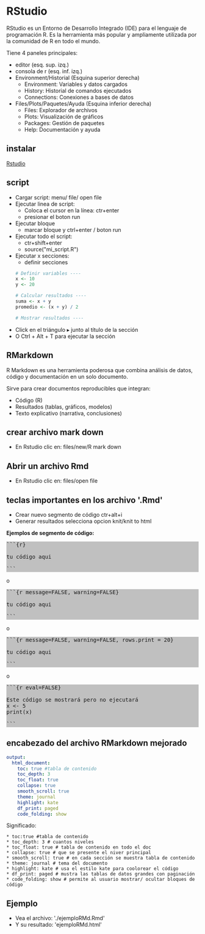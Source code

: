 # RStudio

RStudio es un Entorno de Desarrollo Integrado (IDE) para el lenguaje de programación R. Es la herramienta más popular y ampliamente utilizada por la comunidad de R en todo el mundo.

Tiene 4 paneles principales:
* editor (esq. sup. izq.)
* consola de r (esq. inf. izq.)
* Environment/Historial (Esquina superior derecha)
    * Environment: Variables y datos cargados
    * History: Historial de comandos ejecutados
    * Connections: Conexiones a bases de datos
* Files/Plots/Paquetes/Ayuda (Esquina inferior derecha)
    * Files: Explorador de archivos
    * Plots: Visualización de gráficos
    * Packages: Gestión de paquetes
    * Help: Documentación y ayuda

## instalar

[Rstudio](https://posit.co/download/rstudio-desktop/)

## script

* Cargar script: menu/ file/ open file
* Ejecutar linea de script:
    * Coloca el cursor en la línea: ctr+enter
    * presionar el boton run
* Ejecutar bloque
    * marcar bloque y ctrl+enter / boton run
* Ejecutar todo el script:
    * ctr+shift+enter
    * source("mi_script.R")
* Ejecutar x secciones:
    * definir secciones
    ```r
    # Definir variables ----
    x <- 10
    y <- 20

    # Calcular resultados ----
    suma <- x + y
    promedio <- (x + y) / 2

    # Mostrar resultados ----
    ```
* Click en el triángulo ▸ junto al título de la sección
* O Ctrl + Alt + T para ejecutar la sección

## RMarkdown

R Markdown es una herramienta poderosa que combina análisis de datos, código y documentación en un solo documento.

Sirve para crear documentos reproducibles que integran:

* Código (R)
* Resultados (tablas, gráficos, modelos)
* Texto explicativo (narrativa, conclusiones)

## crear archivo mark down

* En Rstudio clic en: files/new/R mark down

## Abrir un archivo Rmd

* En Rstudio clic en: files/open file


## teclas importantes en los archivo '.Rmd'

* Crear nuevo segmento de código ctr+alt+i
* Generar resultados selecciona opcion knit/knit to html

**Ejemplos de segmento de código:**

<pre style="background-color: #c0c0c0">
```{r}

tu código aqui

```
</pre>



o

<pre style="background-color: #c0c0c0">
```{r message=FALSE, warning=FALSE}

tu código aqui

```
</pre>


o

<pre style="background-color: #c0c0c0">
```{r message=FALSE, warning=FALSE, rows.print = 20}

tu código aqui

```
</pre>

o

<pre style="background-color: #c0c0c0">
```{r eval=FALSE}

Este código se mostrará pero no ejecutará
x <- 5
print(x)

```
</pre>

## encabezado del archivo RMarkdown mejorado

```yaml
output: 
  html_document:
    toc: true #tabla de contenido
    toc_depth: 3 
    toc_float: true 
    collapse: true 
    smooth_scroll: true 
    theme: journal
    highlight: kate
    df_print: paged
    code_folding: show
```

Significado:

    * toc:true #tabla de contenido
    * toc_depth: 3 # cuantos niveles
    * toc_float: true # tabla de contenido en todo el doc
    * collapse: true # que se presente el niver principal
    * smooth_scroll: true # en cada sección se muestra tabla de contenido
    * theme: journal # tema del documento
    * highlight: kate # usa el estilo kate para coolorear el código
    * df_print: paged # mustra las tablas de datos grandes con paginación
    * code_folding: show # permite al usuario mostrar/ ocultar bloques de código

## Ejemplo

* Vea el archivo: './ejemploRMd.Rmd'
* Y su resultado: 'ejemploRMd.html'